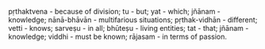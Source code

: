 pṛthaktvena - because of division; tu - but; yat - which; jñānam - knowledge; nānā-bhāvān - multifarious situations; pṛthak-vidhān - different; vetti - knows; sarveṣu - in all; bhūteṣu - living entities; tat - that; jñānam - knowledge; viddhi - must be known; rājasam - in terms of passion.
